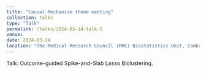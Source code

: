 ```yaml
---
title: "Causal Mechanism theme meeting"
collection: talks
type: "Talk"
permalink: /talks/2024-03-14-talk-5
venue:
date: 2024-03-14
location: "The Medical Research Council (MRC) Biostatistics Unit, Cambridge, UK"
---
```


Talk: Outcome-guided Spike-and-Slab Lasso Biclustering.